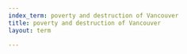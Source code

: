 ```yaml
---
index_term: poverty and destruction of Vancouver
title: poverty and destruction of Vancouver
layout: term

---
```

